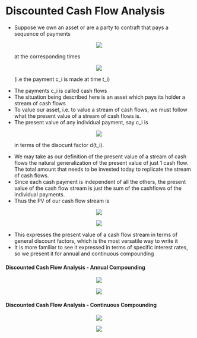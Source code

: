 # Discounted Cash Flow Analysis

- Suppose we own an asset or are a party to contraft that pays a sequence of payments

<p align="center">
  <img src="https://render.githubusercontent.com/render/math?math=c_1, c_2, c_3, ... , c_N">
</p>

&nbsp;&nbsp;&nbsp;&nbsp;&nbsp;&nbsp;at the corresponding times
<p align="center">
  <img src="https://render.githubusercontent.com/render/math?math=t_1, t_2, t_3, ... , t_N">
</p>

&nbsp;&nbsp;&nbsp;&nbsp;&nbsp;&nbsp;(i.e the payment c_i is made at time t_i)

  - The payments c_i is called cash flows
  - The situation being described here is an asset which pays its holder a stream of cash flows
  - To value our asset, i.e. to value a stream of cash flows, we must follow what the present value of a stream of cash flows is.
  - The present value of any individual payment, say c_i is

<p align="center">
  <img src="https://render.githubusercontent.com/render/math?math=d(t_i)c_i">
</p>
  
&nbsp;&nbsp;&nbsp;&nbsp;&nbsp;&nbsp;in terms of the disocunt factor d(t_i).

  - We may take as our definition of the present value of a stream of cash flows the natural generalization of the present value of just 1 cash flow. The total amount that needs to be invested today to replicate the stream of cash flows.
  - Since each cash payment is independent of all the others, the present value of the cash flow stream is just the sum of the cashflows of the individual payments.
  - Thus the PV of our cash flow stream is

<p align="center">
  <img src="https://render.githubusercontent.com/render/math?math=PV= d(t_1)c_1 %2B d(t_2)c_2 %2B d(t_3)c_3 %2B .... %2B d(t_N)c_N">
</p>

<p align="center">
  <img src="https://render.githubusercontent.com/render/math?math=PV= \sum_{i=1}^{N} d(t_i)c_i">
</p>

  - This expresses the present value of a cash flow stream in terms  of general discount factors, which is the most versatile way to write it
  - It is more familiar to see it expressed in terms of specific interest rates, so we present it for annual and continuous compounding

#### Discounted Cash Flow Analysis - Annual Compounding
<p align="center">
  <img src="https://render.githubusercontent.com/render/math?math=PV= \frac{c_1}{(1 %2B r(t_1))^t_1} %2B \frac{c_2}{(1 %2B r(t_2))^t_2} %2B ... %2B \frac{c_N}{(1 %2B r(t_N))^t_N}">
</p>

<p align="center">
  <img src="https://render.githubusercontent.com/render/math?math=PV= \sum_{i=1}^{N} \frac{c_i}{(1 %2B r(t_i))^t_i}">
</p>

#### Discounted Cash Flow Analysis - Continuous Compounding
<p align="center">
  <img src="https://render.githubusercontent.com/render/math?math=PV= e^{-\rho(t_1)t_1} c_1 %2B e^{-\rho(t_1)t_1} c_1 %2B ... e^{-\rho(t_N)t_N} c_N">
</p>

<p align="center">
  <img src="https://render.githubusercontent.com/render/math?math=PV= \sum_{i=1}^{N} e^{-\rho(t_i)t_i} c_i">
</p>
